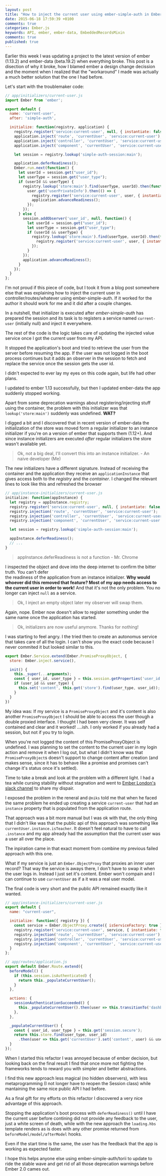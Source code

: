 ```yaml
---
layout: post
title: "How to inject the current user using ember-simple-auth in Ember 2.0"
date: 2015-06-18 17:59:39 +0100
comments: true
categories: Ember.js
keywords: API, ember, ember-data, EmbeddedRecordsMixin
comments: true
published: true
---
```


Earlier this week I was updating a project to the latest version of ember (1.13.2)
and ember-data (beta.19.2) when everything broke.
This post is a disection of why it broke, how I blamed ember a design change decission and the moment when
I realized that the "workaround" I made was actually a much better solution that the one I had before.

<!-- more -->

Let's start with the troublemaker code:

```js
// app/initializers/current-user.js
import Ember from 'ember';

export default {
  name: 'current-user',
  after: 'simple-auth',

  initialize: function(registry, application) {
    registry.register('service:current-user', null, { instantiate: false, singleton: true });
    application.inject('route', 'currentUser', 'service:current-user');
    application.inject('controller', 'currentUser', 'service:current-user');
    application.inject('component', 'currentUser', 'service:current-user');

    let session = registry.lookup('simple-auth-session:main');

    application.deferReadiness();
    Ember.run.next(function() {
      let userId = session.get("user_id");
      let userType = session.get("user_type");
      if (userId && userType) {
        registry.lookup('store:main').find(userType, userId).then(function(user) {
          user.get('userPrivateInfo').then(() => {
            registry.register('service:current-user', user, { instantiate: false, singleton: true });
            application.advanceReadiness();
          });
        });
      } else {
        session.addObserver('user_id', null, function() {
          let userId = session.get("user_id");
          let userType = session.get("user_type");
          if (userId && userType) {
            registry.lookup('store:main').find(userType, userId).then(function(user) {
              registry.register('service:current-user', user, { instantiate: false, singleton: true });
            });
          }
        });
        application.advanceReadiness();
      }
    });
  }
};
```

I'm not proud if this piece of code, but I took it from a blog post somewhere else that was
explaining how to inject the current user in controller/routes/whatever using ember-simple-auth.
If it worked for the author it should work for me and it did after a couple changes.

In a nutshell, that initializer is executed after _ember-simple-auth_ has prepared the session and
its task is to registers a service named `current-user` (initially null) and inject it everywhere.

The rest of the code is the logic takes care of updating the injected value service once I got the current user
from my API.

It stopped the application's boot and tried to retrieve the user from the server before resuming
the app. If the user was not logged in the boot process continues but it adds an observer in the session
to fetch and replace the service once the session gets the user id.

I didn't expected to ever lay my eyes on this code again, but life had other plans.

I updated to ember 1.13 successfully, but then I updated ember-data the app suddenly stopped working.

Apart from some deprecation warnings about registering/injecting stuff using the container, the
problem with this initializer was that `lookup('store:main')` suddenly was undefined. **WAT?**

I digged a bit and I discovered that in recent version of ember-data the initialization of the store
was moved form a regular initializer to an instance initializer if you're on a version of ember that
supports them (1.12+). And since instance initializers are executed *after* regular initializers the
store wasn't available yet.

> Ok, not a big deal, I'll convert this into an instance initializer. - An naive developer (Me)

The new initializers have a different signature. Instead of receiving the container and the application
they receive an `applicationInstance` that gives access both to the _registry_ and the _container_. I
changed the relevant lines to look like this and refreshed the browser

```js
// app/instance-initializers/current-user.js
initialize: function(appInstance) {
  let registry = appInstance.registry;
  registry.register('service:current-user', null, { instantiate: false, singleton: true });
  registry.injection('route', 'currentUser', 'service:current-user');
  registry.injection('controller', 'currentUser', 'service:current-user');
  registry.injection('component', 'currentUser', 'service:current-user');

  let session = registry.lookup('simple-auth-session:main');

  appInstance.deferReadiness();
  // ...
}
```

> appInstance.deferReadiness is not a function - Mr. Chrome

I inspected the object and dove into the deep internet to confirm the bitter truth. You can't defer \
the readiness of the application from an instance initializer.
**Why would whoever did this removed that feature? Most of my app needs access to the current user in order to work!**
And that it's not the only problem. You no longer can inject `null` as a service.

> Ok, I inject an empty object later my observer will swap them.

Again, nope. Ember now doesn't allow to register something under the same name once the application
has started.

> Ok, initializers are now useful anymore. Thanks for nothing!

I was starting to feel angry. I the tried then to create an autonomus service that takes care of all
the login. I can't show you the exact code because I never commited it but looked similar to this.

```js
export Ember.Service.extend(Ember.PromiseProxyObject, {
  store: Ember.inject.service(),

  init() {
    this._super(...arguments);
    const { user_id, user_type } = this.session.getProperties('user_id', 'user_type');
    if (user_id && user_type) {
      this.set('content', this.get('store').find(user_type, user_id));
    }
  }
})
```

My idea was: If my service is a `PromiseProxyObject` and it's content is also another `PromiseProxyObject`
I should be able to access the user though a double proxied interface.
I thought I had been very clever. It was self contained and clear and it worked! ....ish.
I only worked if you already had a session, but not if you try to login.

When you're not logged the content of this PromiseProxyObject is undefined. I was planning to set
the content to the current user in my login action and remove it when I log out, but what I didn't
know was that `PromiseProxyObject`s doesn't support to change content after creation (and makes
sense, since it has to behave like a promise and promises can't change it's status once it's settled).

Time to take a break and look at the problem with a different light. I had a tea while cursing
stability without stagnation and went to [Ember London's slack channel](https://emberlondon.slack.com) to share my dispair.

I exposed the problem in the reneral and `@niks` told me that when he faced the same problem he
ended up creating a service `current-user` that had an `instance` property that is populated from
the application route.

That approach was a bit more manual but I was ok with that, the only thing that I didn't like was that
the public api of this approach was something like `currentUser.instance.isTeacher`. It doesn't feel
natural to have to call `.instance` and my app already had the assumption that the current user was a user
all over the place.

The inpiration came in that exact moment from combine my previous failed approach with this one.

What if my service is just an `Ember.ObjectProxy` that proxies an inner user record? That way
the service is aways there, I don't have to swap it when the user logs in. Instead I just set it's
content. Ember won't compain and I can continue to use `currentUser` as if a it was a real user model.

The final code is very short and the public API remained exactly like it wanted.


```js
// app/instance-initializers/current-user.js
export default {
  name: "current-user",

  initialize: function({ registry }) {
    const service = Ember.ObjectProxy.create({ isServiceFactory: true });
    registry.register('service:current-user', service, { instantiate: false, singleton: true });
    registry.injection('route', 'currentUser', 'service:current-user');
    registry.injection('controller', 'currentUser', 'service:current-user');
    registry.injection('component', 'currentUser', 'service:current-user');
  }
};

// app/routes/application.js
export default Ember.Route.extend({
  beforeModel() {
    if (this.session.isAuthenticated) {
      return this._populateCurrentUser();
    }
  },

  actions: {
    sessionAuthenticationSucceeded() {
      this._populateCurrentUser().then(user => this.transitionTo('dashboard');
    },
  },

  _populateCurrentUser() {
    const { user_id, user_type } = this.get('session.secure');
    return this.store.find(user_type, user_id)
      .then(user => this.get('currentUser').set('content', user) && user);
  }
});
```

When I started this refactor I was annoyed because of ember decision, but looking back on the final
result I find that once more not fighting the frameworks tends to reward you with simpler and better
abstractions.

I find this new approach less magical (no hidden observers), with less metaprogramming (I not longer
have to reopen the Session class) while mantaining the same nice public API I had before.

As a final gift for my efforts on this refactor I discovered a very nice advantage of this approach.

Stopping the application's boot process with `deferReadiness()` until I have the current user before
contining did not provide any feedback to the user, just a white screen of death, while with the new
approach the `loading.hbs` template renders as is does with any other promise returned from
`beforeModel/model/afterModel` hooks.

Even if the start time is the same, the user has the feedback that the app is working as expected faster.

I hope this helps anyone else using ember-simple-auth/torii to update to ride the stable wave and get
rid of all those deprecation warnings before Ember 2.0 cames out.